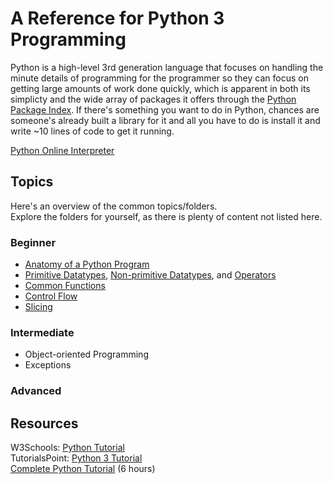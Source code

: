 # A Reference for Python 3 Programming 
Python is a high-level 3rd generation language that focuses on handling the minute details of programming for the programmer
so they can focus on getting large amounts of work done quickly, which is apparent in both its simplicty and the wide array of packages
it offers through the [Python Package Index](https://pypi.org/). If there's something you want to do in Python, chances are someone's already built a library
for it and all you have to do is install it and write ~10 lines of code to get it running.

[Python Online Interpreter](https://www.programiz.com/python-programming/online-compiler/)

## Topics
Here's an overview of the common topics/folders. <br /> 
Explore the folders for yourself, as there is plenty of content not listed here.

### Beginner
- [Anatomy of a Python Program](https://github.com/EthanC2/Notes-and-Writeups/blob/main/Python/Anatomy%20of%20%20a%20Python%20Program.md)
- [Primitive Datatypes](https://github.com/EthanC2/Notes-and-Writeups/blob/main/Python/Data%20and%20Datatypes/Primitive%20Types.md), [Non-primitive Datatypes](https://github.com/EthanC2/Notes-and-Writeups/tree/main/Python/Data%20and%20Datatypes#non-primitive-datatypes), and [Operators](https://github.com/EthanC2/Notes-and-Writeups/blob/main/Python/Data%20and%20Datatypes/Built-in%20Operators.md)
- [Common Functions](https://github.com/EthanC2/Notes-and-Writeups/blob/main/Python/Data%20and%20Datatypes/Common%20Functions.md)
- [Control Flow](https://github.com/EthanC2/Notes-and-Writeups/tree/main/Python/Control%20Flow)
- [Slicing](https://github.com/EthanC2/Notes-and-Writeups/blob/main/Python/Data%20and%20Datatypes/Slicing.md)

### Intermediate
- Object-oriented Programming
- Exceptions

### Advanced

## Resources
W3Schools: [Python Tutorial](https://www.w3schools.com/python/) <br />
TutorialsPoint: [Python 3 Tutorial](https://www.tutorialspoint.com/python3/index.htm) <br />
[Complete Python Tutorial](https://www.youtube.com/watch?v=_uQrJ0TkZlc) (6 hours)
